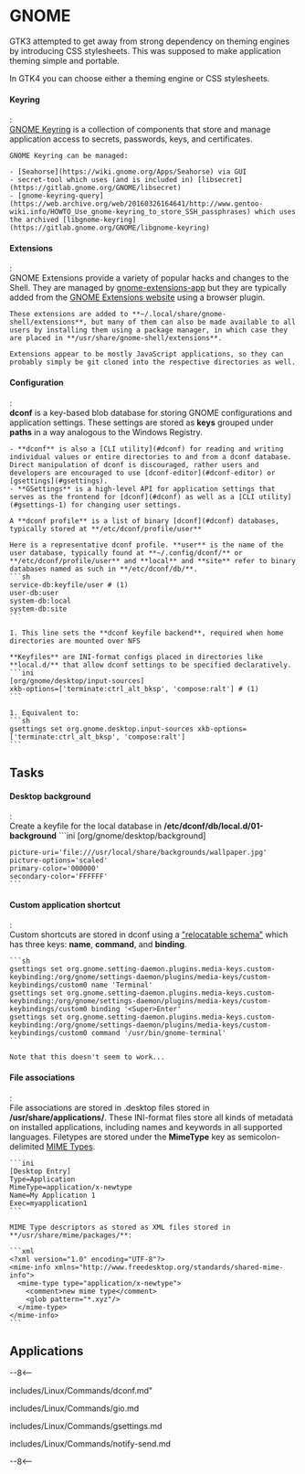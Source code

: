 # GNOME

GTK3 attempted to get away from strong dependency on theming engines by introducing CSS stylesheets.
This was supposed to make application theming simple and portable.

In GTK4 you can choose either a theming engine or CSS stylesheets.

#### Keyring
:   
    [GNOME Keyring](https://wiki.gnome.org/action/show/Projects/GnomeKeyring) is a collection of components that store and manage application access to secrets, passwords, keys, and certificates.

    GNOME Keyring can be managed:
    
    - [Seahorse](https://wiki.gnome.org/Apps/Seahorse) via GUI
    - secret-tool which uses (and is included in) [libsecret](https://gitlab.gnome.org/GNOME/libsecret)
    - [gnome-keyring-query](https://web.archive.org/web/20160326164641/http://www.gentoo-wiki.info/HOWTO_Use_gnome-keyring_to_store_SSH_passphrases) which uses the archived [libgnome-keyring](https://gitlab.gnome.org/GNOME/libgnome-keyring)


#### Extensions
:   
    GNOME Extensions provide a variety of popular hacks and changes to the Shell.
    They are managed by [gnome-extensions-app](https://gitlab.gnome.org/GNOME/gnome-shell/-/tree/HEAD/subprojects/extensions-app) but they are typically added from the [GNOME Extensions website](https://extensions.gnome.org/) using a browser plugin.

    These extensions are added to **~/.local/share/gnome-shell/extensions**, but many of them can also be made available to all users by installing them using a package manager, in which case they are placed in **/usr/share/gnome-shell/extensions**.

    Extensions appear to be mostly JavaScript applications, so they can probably simply be git cloned into the respective directories as well.

#### Configuration
:   
    **dconf** is a key-based blob database for storing GNOME configurations and application settings. These settings are stored as **keys** grouped under **paths** in a way analogous to the Windows Registry. 

    - **dconf** is also a [CLI utility](#dconf) for reading and writing individual values or entire directories to and from a dconf database. 
    Direct manipulation of dconf is discouraged, rather users and developers are encouraged to use [dconf-editor](#dconf-editor) or [gsettings](#gsettings).
    - **GSettings** is a high-level API for application settings that serves as the frontend for [dconf](#dconf) as well as a [CLI utility](#gsettings-1) for changing user settings.

    A **dconf profile** is a list of binary [dconf](#dconf) databases, typically stored at **/etc/dconf/profile/user**

    Here is a representative dconf profile. **user** is the name of the user database, typically found at **~/.config/dconf/** or **/etc/dconf/profile/user** and **local** and **site** refer to binary databases named as such in **/etc/dconf/db/**.
    ```sh
    service-db:keyfile/user # (1)
    user-db:user
    system-db:local
    system-db:site
    ```

    1. This line sets the **dconf keyfile backend**, required when home directories are mounted over NFS

    **Keyfiles** are INI-format configs placed in directories like **local.d/** that allow dconf settings to be specified declaratively.
    ```ini
    [org/gnome/desktop/input-sources]
    xkb-options=['terminate:ctrl_alt_bksp', 'compose:ralt'] # (1)
    ```

    1. Equivalent to:
    ```sh
    gsettings set org.gnome.desktop.input-sources xkb-options=['terminate:ctrl_alt_bksp', 'compose:ralt']
    ```

## Tasks

#### Desktop background
:   
    Create a keyfile for the local database in **/etc/dconf/db/local.d/01-background**
    ```ini
    [org/gnome/desktop/background]

    picture-uri='file:///usr/local/share/backgrounds/wallpaper.jpg'
    picture-options='scaled'
    primary-color='000000'
    secondary-color='FFFFFF'
    ```

#### Custom application shortcut
:   
    Custom shortcuts are stored in dconf using a ["relocatable schema"](https://wiki.ubuntu.com/Keybindings) which has three keys: **name**, **command**, and **binding**.

    ```sh
    gsettings set org.gnome.setting-daemon.plugins.media-keys.custom-keybinding:/org/gnome/settings-daemon/plugins/media-keys/custom-keybindings/custom0 name 'Terminal'
    gsettings set org.gnome.setting-daemon.plugins.media-keys.custom-keybinding:/org/gnome/settings-daemon/plugins/media-keys/custom-keybindings/custom0 binding '<Super>Enter'
    gsettings set org.gnome.setting-daemon.plugins.media-keys.custom-keybinding:/org/gnome/settings-daemon/plugins/media-keys/custom-keybindings/custom0 command '/usr/bin/gnome-terminal'
    ```

    Note that this doesn't seem to work...

#### File associations
:   
    File associations are stored in .desktop files stored in **/usr/share/applications/**. 
    These INI-format files store all kinds of metadata on installed applications, including names and keywords in all supported languages.
    Filetypes are stored under the **MimeType** key as semicolon-delimited [MIME Types](https://access.redhat.com/documentation/en-us/red_hat_enterprise_linux/7/html/desktop_migration_and_administration_guide/file_formats).

    ```ini
    [Desktop Entry]
    Type=Application
    MimeType=application/x-newtype
    Name=My Application 1
    Exec=myapplication1
    ```

    MIME Type descriptors as stored as XML files stored in **/usr/share/mime/packages/**:

    ```xml
    <?xml version="1.0" encoding="UTF-8"?>
    <mime-info xmlns="http://www.freedesktop.org/standards/shared-mime-info">
      <mime-type type="application/x-newtype">
        <comment>new mime type</comment>
        <glob pattern="*.xyz"/>
      </mime-type>
    </mime-info>
    ```

## Applications

--8<--

includes/Linux/Commands/dconf.md"

includes/Linux/Commands/gio.md

includes/Linux/Commands/gsettings.md

includes/Linux/Commands/notify-send.md

--8<--